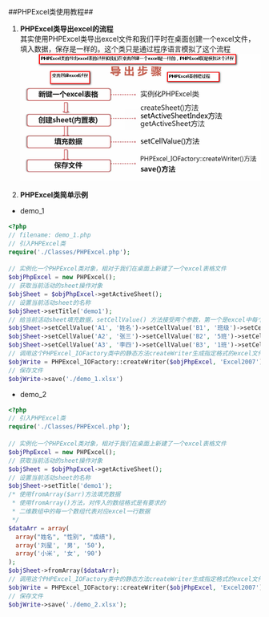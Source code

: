 ##PHPExcel类使用教程##

1. **PHPExcel类导出excel的流程**  
  其实使用PHPExcel类导出excel文件和我们平时在桌面创建一个excel文件，填入数据，保存是一样的。这个类只是通过程序语言模拟了这个流程   
  ![image](https://github.com/wxb/php-code/blob/master/phpexcel/img/001.png)
  
2. **PHPExcel类简单示例**  
  * demo_1
  ```php
  <?php
  // filename: demo_1.php
  // 引入PHPExcel类
  require('./Classes/PHPExcel.php');
  
  // 实例化一个PHPExcel类对象，相对于我们在桌面上新建了一个excel表格文件
  $objPhpExcel = new PHPExcel();
  // 获取当前活动的sheet操作对象
  $objSheet = $objPhpExcel->getActiveSheet();
  // 设置当前活动sheet的名称
  $objSheet->setTitle('demo1');
  // 给当前活动sheet填充数据，setCellValue() 方法接受两个参数，第一个是excel中每个单元格的位置坐标，第二个是填充的数据
  $objSheet->setCellValue('A1', '姓名')->setCellValue('B1', '班级')->setCellValue('C1', '成绩');
  $objSheet->setCellValue('A2', '张三')->setCellValue('B2', '5班')->setCellValue('C2', '98');
  $objSheet->setCellValue('A3', '李四')->setCellValue('B3', '1班')->setCellValue('C3', '85');
  // 调用这个PHPExcel_IOFactory类中的静态方法createWriter生成指定格式的excel文件
  $objWrite = PHPExcel_IOFactory::createWriter($objPhpExcel, 'Excel2007');
  // 保存文件	
  $objWrite->save('./demo_1.xlsx')
  
  ```
  * demo_2
  ```php
  <?php
  // 引入PHPExcel类
  require('./Classes/PHPExcel.php');
  
  // 实例化一个PHPExcel类对象，相对于我们在桌面上新建了一个excel表格文件
  $objPhpExcel = new PHPExcel();
  // 获取当前活动的sheet操作对象
  $objSheet = $objPhpExcel->getActiveSheet();
  // 设置当前活动sheet的名称
  $objSheet->setTitle('demo1');
  /* 使用fromArray($arr)方法填充数据
   * 使用fromArray()方法，对传入的数组格式是有要求的
   * 二维数组中的每一个数组代表对应excel一行数据
   */
  $dataArr = array(
  	array("姓名", "性别", "成绩"),
  	array('刘星', '男', '50'),
  	array('小米', '女', '90')
  );
  $objSheet->fromArray($dataArr); 
  // 调用这个PHPExcel_IOFactory类中的静态方法createWriter生成指定格式的excel文件
  $objWrite = PHPExcel_IOFactory::createWriter($objPhpExcel, 'Excel2007');
  // 保存文件	
  $objWrite->save('./demo_2.xlsx');


  ```
